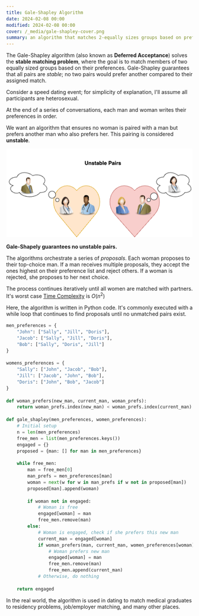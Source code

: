 ```yaml
---
title: Gale-Shapley Algorithm
date: 2024-02-08 00:00
modified: 2024-02-08 00:00
cover: /_media/gale-shapley-cover.png
summary: an algorithm that matches 2-equally sizes groups based on preferences.
---
```


The Gale-Shapley algorithm (also known as **Deferred Acceptance**) solves the **stable matching problem**, where the goal is to match members of two equally sized groups based on their preferences. Gale-Shapley guarantees that all pairs are *stable*; no two pairs would prefer another compared to their assigned match.

Consider a speed dating event; for simplicity of explanation, I'll assume all participants are heterosexual.

At the end of a series of conversations, each man and woman writes their preferences in order.

We want an algorithm that ensures no woman is paired with a man but prefers another man who also prefers her. This pairing is considered **unstable**.

![Unstable Pairs](../_media/unstable-pairs.png)

**Gale-Shapely guarantees no unstable pairs.**

The algorithms orchestrate a series of *proposals*. Each woman proposes to their top-choice man. If a man receives multiple proposals, they accept the ones highest on their preference list and reject others. If a woman is rejected, she proposes to her next choice.

The process continues iteratively until all women are matched with partners. It's worst case [Time Complexity](time-complexity.md) is $O(n^2)$

Here, the algorithm is written in Python code. It's commonly executed with a while loop that continues to find proposals until no unmatched pairs exist. 

```python
men_preferences = {
    "John": ["Sally", "Jill", "Doris"],
    "Jacob": ["Sally", "Jill", "Doris"],
    "Bob": ["Sally", "Doris", "Jill"]
}

womens_preferences = {
    "Sally": ["John", "Jacob", "Bob"],
    "Jill": ["Jacob", "John", "Bob"],
    "Doris": ["John", "Bob", "Jacob"]
}

def woman_prefers(new_man, current_man, woman_prefs):
    return woman_prefs.index(new_man) < woman_prefs.index(current_man)

def gale_shapley(men_preferences, women_preferences):
    # Initial setup
    n = len(men_preferences)
    free_men = list(men_preferences.keys())
    engaged = {}
    proposed = {man: [] for man in men_preferences}

    while free_men:
        man = free_men[0]
        man_prefs = men_preferences[man]
        woman = next(w for w in man_prefs if w not in proposed[man])
        proposed[man].append(woman)

        if woman not in engaged:
            # Woman is free
            engaged[woman] = man
            free_men.remove(man)
        else:
            # Woman is engaged, check if she prefers this new man
            current_man = engaged[woman]
            if woman_prefers(man, current_man, women_preferences[woman]):
                # Woman prefers new man
                engaged[woman] = man
                free_men.remove(man)
                free_men.append(current_man)
            # Otherwise, do nothing

    return engaged
```

In the real world, the algorithm is used in dating to match medical graduates to residency problems, job/employer matching, and many other places.